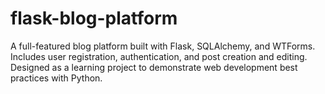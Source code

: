# flask-blog-platform
A full-featured blog platform built with Flask, SQLAlchemy, and WTForms. Includes user registration, authentication, and post creation and editing. Designed as a learning project to demonstrate web development best practices with Python.

